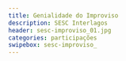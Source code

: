 ```yaml
---
title: Genialidade do Improviso
description: SESC Interlagos
header: sesc-improviso_01.jpg
categories: participações
swipebox: sesc-improviso_
---
```

